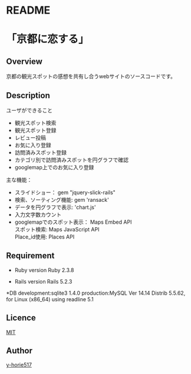 # README
「京都に恋する」
====
## Overview
京都の観光スポットの感想を共有し合うwebサイトのソースコードです。

## Description
ユーザができること  
* 観光スポット検索
* 観光スポット登録
* レビュー投稿
* お気に入り登録
* 訪問済みスポット登録
* カテゴリ別で訪問済みスポットを円グラフで確認
* googlemap上でのお気に入り登録

主な機能：
* スライドショー： gem "jquery-slick-rails"
* 検索、ソーティング機能: gem 'ransack'
* データを円グラフで表示: 'chart.js'
* 入力文字数カウント
* googlemapでのスポット表示： Maps Embed API  
             スポット検索: Maps JavaScript API  
             Place_id使用: Places API  

## Requirement
* Ruby version
Ruby 2.3.8

* Rails version
Rails 5.2.3

*DB
development:sqlite3 1.4.0
production:MySQL  Ver 14.14 Distrib 5.5.62, for Linux (x86_64) using readline 5.1

## Licence
[MIT](https://github.com/tcnksm/tool/blob/master/LICENCE)

## Author
[y-horie517](https://github.com/y-horie517)
